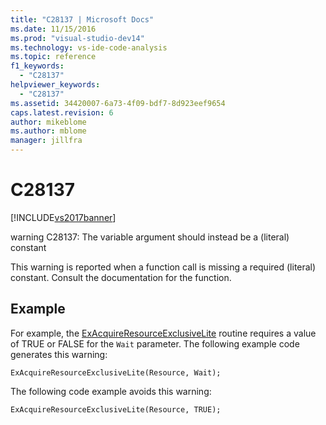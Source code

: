 ```yaml
---
title: "C28137 | Microsoft Docs"
ms.date: 11/15/2016
ms.prod: "visual-studio-dev14"
ms.technology: vs-ide-code-analysis
ms.topic: reference
f1_keywords: 
  - "C28137"
helpviewer_keywords: 
  - "C28137"
ms.assetid: 34420007-6a73-4f09-bdf7-8d923eef9654
caps.latest.revision: 6
author: mikeblome
ms.author: mblome
manager: jillfra
---
```

# C28137
[!INCLUDE[vs2017banner](../includes/vs2017banner.md)]

warning C28137: The variable argument should instead be a (literal) constant  
  
 This warning is reported when a function call is missing a required (literal) constant. Consult the documentation for the function.  
  
## Example  
 For example, the [ExAcquireResourceExclusiveLite](https://msdn.microsoft.com/library/windows/hardware/ff544351.aspx) routine requires a value of TRUE or FALSE for the `Wait` parameter. The following example code generates this warning:  
  
```  
ExAcquireResourceExclusiveLite(Resource, Wait);  
```  
  
 The following code example avoids this warning:  
  
```  
ExAcquireResourceExclusiveLite(Resource, TRUE);  
```
